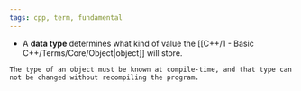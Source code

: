 ```yaml
---
tags: cpp, term, fundamental
---
```

- A **data type** determines what kind of value the [[C++/1 - Basic C++/Terms/Core/Object|object]] will store.
```ad-note
The type of an object must be known at compile-time, and that type can not be changed without recompiling the program.
```